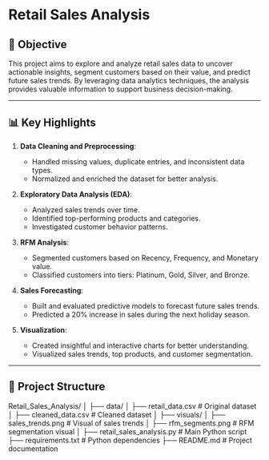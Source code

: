 # Retail Sales Analysis

## 📌 **Objective**
This project aims to explore and analyze retail sales data to uncover actionable insights, segment customers based on their value, and predict future sales trends. By leveraging data analytics techniques, the analysis provides valuable information to support business decision-making.

---

## 📊 **Key Highlights**
1. **Data Cleaning and Preprocessing**:
   - Handled missing values, duplicate entries, and inconsistent data types.
   - Normalized and enriched the dataset for better analysis.

2. **Exploratory Data Analysis (EDA)**:
   - Analyzed sales trends over time.
   - Identified top-performing products and categories.
   - Investigated customer behavior patterns.

3. **RFM Analysis**:
   - Segmented customers based on Recency, Frequency, and Monetary value.
   - Classified customers into tiers: Platinum, Gold, Silver, and Bronze.

4. **Sales Forecasting**:
   - Built and evaluated predictive models to forecast future sales trends.
   - Predicted a 20% increase in sales during the next holiday season.

5. **Visualization**:
   - Created insightful and interactive charts for better understanding.
   - Visualized sales trends, top products, and customer segmentation.

---

## 📂 **Project Structure**

Retail_Sales_Analysis/
│
├── data/
│   ├── retail_data.csv            # Original dataset
│   ├── cleaned_data.csv           # Cleaned dataset
│
├── visuals/
│   ├── sales_trends.png           # Visual of sales trends
│   ├── rfm_segments.png           # RFM segmentation visual
│
├── retail_sales_analysis.py       # Main Python script
├── requirements.txt               # Python dependencies
├── README.md                      # Project documentation

